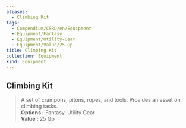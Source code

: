 ```yaml
---
aliases:
  - Climbing Kit
tags:
  - Compendium/CSRD/en/Equipment
  - Equipment/Fantasy
  - Equipment/Utility-Gear
  - Equipment/Value/25-Gp
title: Climbing Kit
collection: Equipment
kind: Equipment
---
```

## Climbing Kit  
  
>A set of crampons, pitons, ropes, and tools. Provides an asset on climbing tasks.  
> **Options :** Fantasy, Utility Gear  
> **Value :** 25 Gp